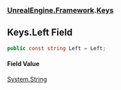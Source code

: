 ### [UnrealEngine.Framework](UnrealEngine_Framework.md 'UnrealEngine.Framework').[Keys](Keys.md 'UnrealEngine.Framework.Keys')
## Keys.Left Field
```csharp
public const string Left = Left;
```
#### Field Value
[System.String](https://docs.microsoft.com/en-us/dotnet/api/System.String 'System.String')
